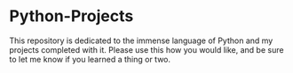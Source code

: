 # Python-Projects
This repository is dedicated to the immense language of Python and my projects completed with it.
Please use this how you would like, and be sure to let me know if you learned a thing or two.

